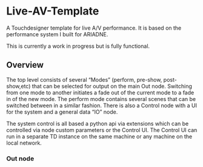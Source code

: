 # Live-AV-Template
A Touchdesigner template for live A/V performance. It is based on the performance system I built for ARIADNE. 

This is currently a work in progress but is fully functional.

## Overview

The top level consists of several “Modes” (perform, pre-show, post-show,etc) that can be selected for output on the main Out node. Switching from one mode to another initiates a fade out of the current mode to a fade in of the new mode. The perform mode contains several scenes that can be switched between in a similar fashion. There is also a Control node with a UI for the system and a general data “IO” node.

The system control is all based a python api via extensions which can be controlled via node custom parameters or the Control UI. The Control UI can run in a separate TD instance on the same machine or any machine on the local network. 

### Out node
  
